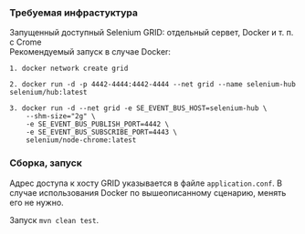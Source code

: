 ### Требуемая инфрастуктура
Запущенный доступный Selenium GRID: отдельный сервет, Docker и т. п. с Crome <br />
Рекомендуемый запуск в случае Docker: <br />
```shell
1. docker network create grid

2. docker run -d -p 4442-4444:4442-4444 --net grid --name selenium-hub selenium/hub:latest

3. docker run -d --net grid -e SE_EVENT_BUS_HOST=selenium-hub \
    --shm-size="2g" \
    -e SE_EVENT_BUS_PUBLISH_PORT=4442 \
    -e SE_EVENT_BUS_SUBSCRIBE_PORT=4443 \
    selenium/node-chrome:latest
```

### Сборка, запуск
Адрес доступа к хосту GRID указывается в файле `application.conf`. В случае использования Docker по вышеописанному сценарию, менять его не нужно. 

Запуск `mvn clean test`.